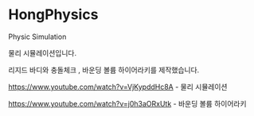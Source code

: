 # HongPhysics
Physic Simulation


물리 시뮬레이션입니다.

리지드 바디와 충돌체크 , 바운딩 볼륨 하이어라키를 제작했습니다.


https://www.youtube.com/watch?v=VjKypddHc8A - 물리 시뮬레이션

https://www.youtube.com/watch?v=j0h3aORxUtk - 바운딩 볼륨 하이어라키
